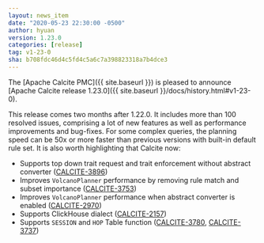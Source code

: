 ```yaml
---
layout: news_item
date: "2020-05-23 22:30:00 -0500"
author: hyuan
version: 1.23.0
categories: [release]
tag: v1-23-0
sha: b708fdc46d4c5fd4c5a6c7a398823318a7b4dce3
---
```

<!--
{% comment %}
Licensed to the Apache Software Foundation (ASF) under one or more
contributor license agreements.  See the NOTICE file distributed with
this work for additional information regarding copyright ownership.
The ASF licenses this file to you under the Apache License, Version 2.0
(the "License"); you may not use this file except in compliance with
the License.  You may obtain a copy of the License at

http://www.apache.org/licenses/LICENSE-2.0

Unless required by applicable law or agreed to in writing, software
distributed under the License is distributed on an "AS IS" BASIS,
WITHOUT WARRANTIES OR CONDITIONS OF ANY KIND, either express or implied.
See the License for the specific language governing permissions and
limitations under the License.
{% endcomment %}
-->

The [Apache Calcite PMC]({{ site.baseurl }})
is pleased to announce
[Apache Calcite release 1.23.0]({{ site.baseurl }}/docs/history.html#v1-23-0).

This release comes two months after 1.22.0. It includes more than 100 resolved
issues, comprising a lot of new features as well as performance improvements
and bug-fixes. For some complex queries, the planning speed can be 50x or more
faster than previous versions with built-in default rule set. It is also worth
highlighting that Calcite now:

* Supports top down trait request and trait enforcement without abstract converter
  (<a href="https://issues.apache.org/jira/browse/CALCITE-3896">CALCITE-3896</a>)
* Improves `VolcanoPlanner` performance by removing rule match and subset importance
  (<a href="https://issues.apache.org/jira/browse/CALCITE-3753">CALCITE-3753</a>)
* Improves `VolcanoPlanner` performance when abstract converter is enabled
  (<a href="https://issues.apache.org/jira/browse/CALCITE-2970">CALCITE-2970</a>)
* Supports ClickHouse dialect
  (<a href="https://issues.apache.org/jira/browse/CALCITE-2157">CALCITE-2157</a>)
* Supports `SESSION` and `HOP` Table function
  (<a href="https://issues.apache.org/jira/browse/CALCITE-3780">CALCITE-3780</a>,
  <a href="https://issues.apache.org/jira/browse/CALCITE-3737">CALCITE-3737</a>)
